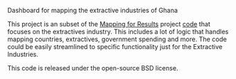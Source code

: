 Dashboard for mapping the extractive industries of Ghana

This project is an subset of the [Mapping for Results][] project [code][m4rcode] that focuses on the extractives industry. This includes a lot of logic that handles mapping countries, extractives, government spending and more. The code could be easily streamlined to specific functionality just for the Extractive Industries.

[Mapping for Results]: http://maps.worldbank.org
[m4rcode]: https://github.com/fortiusone/mapping-for-results]

This code is released under the open-source BSD license.